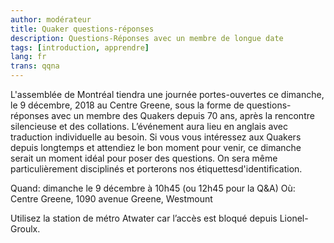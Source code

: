 ```yaml
---
author: modérateur
title: Quaker questions-réponses
description: Questions-Réponses avec un membre de longue date
tags: [introduction, apprendre]
lang: fr
trans: qqna
---
```

L'assemblée de Montréal tiendra une journée portes-ouvertes ce dimanche, le 9 décembre, 2018 au Centre Greene, sous la forme de questions-réponses avec un membre des Quakers depuis 70 ans, après la rencontre silencieuse et des collations. L’événement aura lieu en anglais avec traduction individuelle au besoin. Si vous vous intéressez aux Quakers depuis longtemps et attendiez le bon moment pour venir, ce dimanche serait un moment idéal pour poser des questions. On sera même particulièrement disciplinés et porterons nos étiquettesd'identification.

Quand: dimanche le 9 décembre à 10h45 (ou 12h45 pour la Q&A)
Où: Centre Greene, 1090 avenue Greene, Westmount

Utilisez la station de métro Atwater car l’accès est bloqué depuis Lionel-Groulx.
